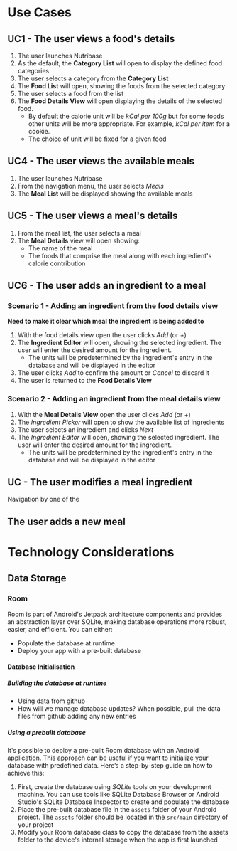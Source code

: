 # Use Cases
## UC1  - The user views a food's details
1. The user launches Nutribase
2. As the default, the **Category List** will open to display the defined food categories
3. The user selects a category from the **Category List**
4. The **Food List** will open, showing the foods from the selected category
5. The user selects a food from the list
6. The **Food Details View**  will open displaying the details of the selected food.
   - By default the calorie unit will be *kCal per 100g* but for some foods other units will be more appropriate. For example, *kCal per item* for a cookie.
   - The choice of unit will be fixed for a given food
## UC4 - The user views the available meals
1. The user launches Nutribase
2. From the navigation menu, the user selects *Meals*
3. The **Meal List** will be displayed showing the available meals
## UC5 - The user views a meal's details
1. From the meal list, the user selects a meal
2. The **Meal Details** view will open showing:
   - The name of the meal
   - The foods that comprise the meal along with each ingredient's calorie contribution
## UC6 - The user adds an ingredient to a meal
### Scenario 1 - Adding an ingredient from the food details view
**Need to make it clear which meal the ingredient is being added to**
1. With the food details view open the user clicks *Add* (or *+*)
2. The **Ingredient Editor** will open, showing the selected ingredient. The user will enter the desired amount for the ingredient.
   - The units will be predetermined by the ingredient's entry in the database and will be displayed in the editor 
3. The user clicks *Add* to confirm the amount or *Cancel* to discard it
4. The user is returned to the **Food Details View**
### Scenario 2 - Adding an ingredient from the meal details view
1. With the **Meal Details View** open the user clicks *Add* (or *+*)
2. The *Ingredient Picker* will open to show the available list of ingredients
3. The user selects an ingredient and clicks *Next*
4. The *Ingredient Editor* will open, showing the selected ingredient. The user will enter the desired amount for the ingredient.
   - The units will be predetermined by the ingredient's entry in the database and will be displayed in the editor 
 
## UC - The user modifies a meal ingredient
Navigation by one of the 
## The user adds a new meal



# Technology Considerations
## Data Storage
### Room
Room is part of Android's Jetpack architecture components and provides an abstraction layer over SQLite, making database operations more robust, easier, and efficient. You can either:
* Populate the database at runtime
* Deploy your app with a pre-built database
#### Database Initialisation
##### Building the database at runtime
* Using data from github
* How will we manage database updates?
  When possible, pull the data files from github adding any new entries
##### Using a prebuilt database
It's possible to deploy a pre-built Room database with an Android application. This approach can be useful if you want to initialize your database with predefined data. Here’s a step-by-step guide on how to achieve this:

1. First, create the database using *SQLite* tools on your development machine. You can use tools like SQLite Database Browser or Android Studio's SQLite Database Inspector to create and populate the database
2. Place the pre-built database file in the `assets` folder of your Android project. The `assets` folder should be located in the `src/main` directory of your project
3. Modify your Room database class to copy the database from the assets folder to the device's internal storage when the app is first launched

